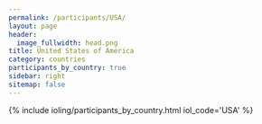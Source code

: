 ```yaml
---
permalink: /participants/USA/
layout: page
header:
  image_fullwidth: head.png
title: United States of America
category: countries
participants_by_country: true
sidebar: right
sitemap: false
---
```


{% include ioling/participants_by_country.html iol_code='USA' %}